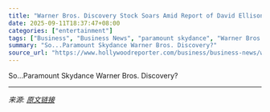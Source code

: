 ```yaml
---
title: "Warner Bros. Discovery Stock Soars Amid Report of David Ellison Offer"
date: 2025-09-11T18:37:47+08:00
categories: ["entertainment"]
tags: ["Business", "Business News", "paramount skydance", "Warner Bros. Discovery"]
summary: "So...Paramount Skydance Warner Bros. Discovery?"
source_url: "https://www.hollywoodreporter.com/business/business-news/warner-bros-discovery-stock-wbd-rally-paramount-bid-news-1236368475/"
---
```


So...Paramount Skydance Warner Bros. Discovery?

---

*来源: [原文链接](https://www.hollywoodreporter.com/business/business-news/warner-bros-discovery-stock-wbd-rally-paramount-bid-news-1236368475/)*
